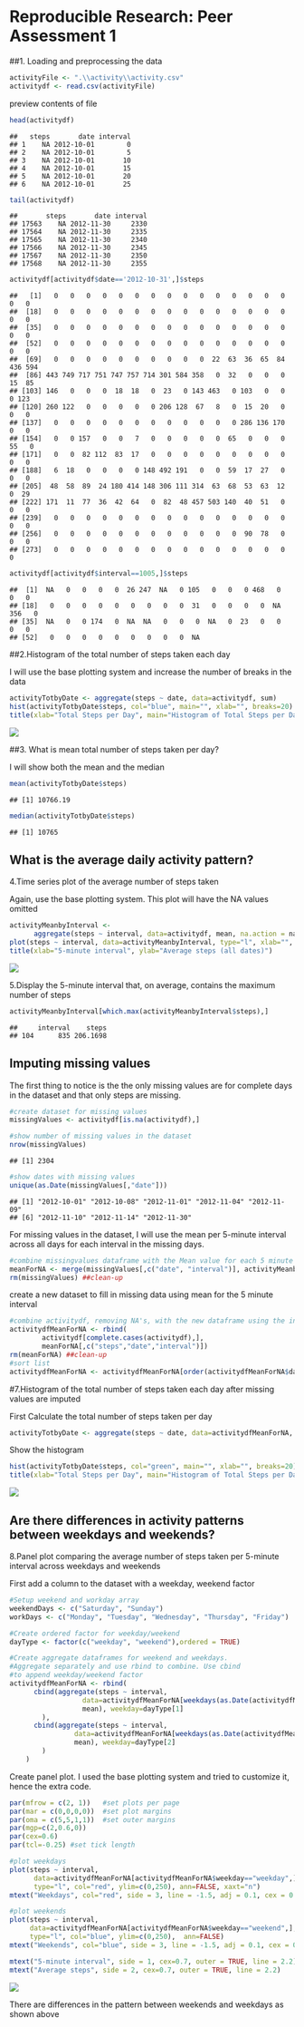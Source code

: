 # Reproducible Research: Peer Assessment 1


##1. Loading and preprocessing the data

```r
activityFile <- ".\\activity\\activity.csv"
activitydf <- read.csv(activityFile) 
```
preview contents of file

```r
head(activitydf)
```

```
##   steps       date interval
## 1    NA 2012-10-01        0
## 2    NA 2012-10-01        5
## 3    NA 2012-10-01       10
## 4    NA 2012-10-01       15
## 5    NA 2012-10-01       20
## 6    NA 2012-10-01       25
```

```r
tail(activitydf)
```

```
##       steps       date interval
## 17563    NA 2012-11-30     2330
## 17564    NA 2012-11-30     2335
## 17565    NA 2012-11-30     2340
## 17566    NA 2012-11-30     2345
## 17567    NA 2012-11-30     2350
## 17568    NA 2012-11-30     2355
```

```r
activitydf[activitydf$date=='2012-10-31',]$steps
```

```
##   [1]   0   0   0   0   0   0   0   0   0   0   0   0   0   0   0   0   0
##  [18]   0   0   0   0   0   0   0   0   0   0   0   0   0   0   0   0   0
##  [35]   0   0   0   0   0   0   0   0   0   0   0   0   0   0   0   0   0
##  [52]   0   0   0   0   0   0   0   0   0   0   0   0   0   0   0   0   0
##  [69]   0   0   0   0   0   0   0   0   0   0  22  63  36  65  84 436 594
##  [86] 443 749 717 751 747 757 714 301 584 358   0  32   0   0   0  15  85
## [103] 146   0   0   0  18  18   0  23   0 143 463   0 103   0   0   0 123
## [120] 260 122   0   0   0   0   0 206 128  67   8   0  15  20   0   0   0
## [137]   0   0   0   0   0   0   0   0   0   0   0   0 286 136 170   0   0
## [154]   0   0 157   0   0   7   0   0   0   0   0  65   0   0   0  55   0
## [171]   0   0  82 112  83  17   0   0   0   0   0   0   0   0   0   0   0
## [188]   6  18   0   0   0   0 148 492 191   0   0  59  17  27   0   0   0
## [205]  48  58  89  24 180 414 148 306 111 314  63  68  53  63  12   0  29
## [222] 171  11  77  36  42  64   0  82  48 457 503 140  40  51   0   0   0
## [239]   0   0   0   0   0   0   0   0   0   0   0   0   0   0   0   0   0
## [256]   0   0   0   0   0   0   0   0   0   0   0   0  90  78   0   0   0
## [273]   0   0   0   0   0   0   0   0   0   0   0   0   0   0   0   0
```

```r
activitydf[activitydf$interval==1005,]$steps
```

```
##  [1]  NA   0   0   0   0  26 247  NA   0 105   0   0   0 468   0   0   0
## [18]   0   0   0   0   0   0   0   0   0  31   0   0   0   0  NA 356   0
## [35]  NA   0   0 174   0  NA  NA   0   0   0  NA   0  23   0   0   0   0
## [52]   0   0   0   0   0   0   0   0   0  NA
```

##2.Histogram of the total number of steps taken each day

I will use the base plotting system and increase the number of breaks in the data

```r
activityTotbyDate <- aggregate(steps ~ date, data=activitydf, sum)
hist(activityTotbyDate$steps, col="blue", main="", xlab="", breaks=20) 
title(xlab="Total Steps per Day", main="Histogram of Total Steps per Day")
```

![](PA1_template_files/figure-html/unnamed-chunk-3-1.png) 


##3. What is mean total number of steps taken per day?

I will show both the mean and the median

```r
mean(activityTotbyDate$steps)
```

```
## [1] 10766.19
```

```r
median(activityTotbyDate$steps)
```

```
## [1] 10765
```


## What is the average daily activity pattern?

4.Time series plot of the average number of steps taken

Again, use the base plotting system. This plot will have the NA values omitted

```r
activityMeanbyInterval <- 
      aggregate(steps ~ interval, data=activitydf, mean, na.action = na.omit)
plot(steps ~ interval, data=activityMeanbyInterval, type="l", xlab="", ylab="")
title(xlab="5-minute interval", ylab="Average steps (all dates)")
```

![](PA1_template_files/figure-html/unnamed-chunk-5-1.png) 

5.Display the 5-minute interval that, on average, contains the maximum number of steps

```r
activityMeanbyInterval[which.max(activityMeanbyInterval$steps),]
```

```
##     interval    steps
## 104      835 206.1698
```

## Imputing missing values

The first thing to notice is the the only missing values are for complete days in the dataset and that only steps are missing.


```r
#create dataset for missing values
missingValues <- activitydf[is.na(activitydf),]

#show number of missing values in the dataset
nrow(missingValues)
```

```
## [1] 2304
```

```r
#show dates with missing values
unique(as.Date(missingValues[,"date"]))
```

```
## [1] "2012-10-01" "2012-10-08" "2012-11-01" "2012-11-04" "2012-11-09"
## [6] "2012-11-10" "2012-11-14" "2012-11-30"
```

For missing values in the dataset, I will use the mean per 5-minute interval across all days for each interval in the missing days.


```r
#combine missingvalues dataframe with the Mean value for each 5 minute interval
meanForNA <- merge(missingValues[,c("date", "interval")], activityMeanbyInterval, by="interval")
rm(missingValues) ##clean-up
```

create a new dataset to fill in missing data using mean for the 5 minute interval


```r
#combine activitydf, removing NA's, with the new dataframe using the interval Mean values
activitydfMeanForNA <- rbind(
        activitydf[complete.cases(activitydf),], 
        meanForNA[,c("steps","date","interval")])
rm(meanForNA) ##clean-up
#sort list
activitydfMeanForNA <- activitydfMeanForNA[order(activitydfMeanForNA$date, activitydfMeanForNA$interval),]
```

#7.Histogram of the total number of steps taken each day after missing values are imputed

First Calculate the total number of steps taken per day

```r
activityTotbyDate <- aggregate(steps ~ date, data=activitydfMeanForNA, sum)
```

Show the histogram

```r
hist(activityTotbyDate$steps, col="green", main="", xlab="", breaks=20) 
title(xlab="Total Steps per Day", main="Histogram of Total Steps per Day")
```

![](PA1_template_files/figure-html/unnamed-chunk-11-1.png) 

## Are there differences in activity patterns between weekdays and weekends?

8.Panel plot comparing the average number of steps taken per 5-minute interval 
across weekdays and weekends

First add a column to the dataset with a weekday, weekend factor


```r
#Setup weekend and workday array
weekendDays <- c("Saturday", "Sunday")
workDays <- c("Monday", "Tuesday", "Wednesday", "Thursday", "Friday")

#Create ordered factor for weekday/weekend
dayType <- factor(c("weekday", "weekend"),ordered = TRUE)

#Create aggregate dataframes for weekend and weekdays.  
#Aggregate separately and use rbind to combine. Use cbind 
#to append weekday/weekend factor
activitydfMeanForNA <- rbind(
      cbind(aggregate(steps ~ interval, 
                  data=activitydfMeanForNA[weekdays(as.Date(activitydfMeanForNA$date)) %in% workDays,], 
                  mean), weekday=dayType[1] 
        ),
      cbind(aggregate(steps ~ interval, 
                data=activitydfMeanForNA[weekdays(as.Date(activitydfMeanForNA$date)) %in% weekendDays,], 
                mean), weekday=dayType[2]
        )
    )
```

Create panel plot. I used the base plotting system and tried to customize it, hence the extra code.


```r
par(mfrow = c(2, 1))   #set plots per page
par(mar = c(0,0,0,0))  #set plot margins 
par(oma = c(5,5,1,1))  #set outer margins
par(mgp=c(2,0.6,0))
par(cex=0.6)
par(tcl=-0.25) #set tick length

#plot weekdays
plot(steps ~ interval, 
      data=activitydfMeanForNA[activitydfMeanForNA$weekday=="weekday",], 
      type="l", col="red", ylim=c(0,250), ann=FALSE, xaxt="n")
mtext("Weekdays", col="red", side = 3, line = -1.5, adj = 0.1, cex = 0.7)

#plot weekends
plot(steps ~ interval, 
     data=activitydfMeanForNA[activitydfMeanForNA$weekday=="weekend",], 
     type="l", col="blue", ylim=c(0,250),  ann=FALSE)
mtext("Weekends", col="blue", side = 3, line = -1.5, adj = 0.1, cex = 0.7)

mtext("5-minute interval", side = 1, cex=0.7, outer = TRUE, line = 2.2)
mtext("Average steps", side = 2, cex=0.7, outer = TRUE, line = 2.2)
```

![](PA1_template_files/figure-html/unnamed-chunk-13-1.png) 

There are differences in the pattern between weekends and weekdays as shown above


